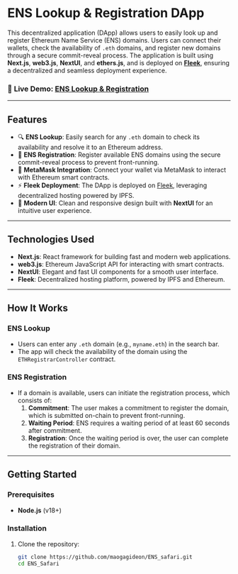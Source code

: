 # ENS Lookup & Registration DApp

This decentralized application (DApp) allows users to easily look up and register Ethereum Name Service (ENS) domains. Users can connect their wallets, check the availability of `.eth` domains, and register new domains through a secure commit-reveal process. The application is built using **Next.js**, **web3.js**, **NextUI**, and **ethers.js**, and is deployed on **[Fleek](https://fleek.xyz/)**, ensuring a decentralized and seamless deployment experience.

### 🚀 **Live Demo: [ENS Lookup & Registration](https://fleek.xyz/)**

---

## Features
- 🔍 **ENS Lookup**: Easily search for any `.eth` domain to check its availability and resolve it to an Ethereum address.
- 📝 **ENS Registration**: Register available ENS domains using the secure commit-reveal process to prevent front-running.
- 🔐 **MetaMask Integration**: Connect your wallet via MetaMask to interact with Ethereum smart contracts.
- ⚡ **Fleek Deployment**: The DApp is deployed on [Fleek](https://fleek.xyz/), leveraging decentralized hosting powered by IPFS.
- 🎨 **Modern UI**: Clean and responsive design built with **NextUI** for an intuitive user experience.

---

## Technologies Used
- **Next.js**: React framework for building fast and modern web applications.
- **web3.js**: Ethereum JavaScript API for interacting with smart contracts.
- **NextUI**: Elegant and fast UI components for a smooth user interface.
- **Fleek**: Decentralized hosting platform, powered by IPFS and Ethereum.

---

## How It Works

### ENS Lookup
- Users can enter any `.eth` domain (e.g., `myname.eth`) in the search bar.
- The app will check the availability of the domain using the `ETHRegistrarController` contract.

### ENS Registration
- If a domain is available, users can initiate the registration process, which consists of:
  1. **Commitment**: The user makes a commitment to register the domain, which is submitted on-chain to prevent front-running.
  2. **Waiting Period**: ENS requires a waiting period of at least 60 seconds after commitment.
  3. **Registration**: Once the waiting period is over, the user can complete the registration of their domain.

---

## Getting Started

### Prerequisites
- **Node.js** (v18+)

### Installation
1. Clone the repository:
   ```bash
   git clone https://github.com/maogagideon/ENS_safari.git
   cd ENS_Safari

